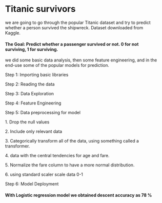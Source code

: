 <h1>Titanic survivors</h1>
<p>we are going to go through the popular Titanic dataset and try to predict whether a person survived the shipwreck.
 Dataset downloaded from Kaggle.</p>

<h4>The Goal: Predict whether a passenger survived or not. 0 for not surviving, 1 for surviving.</h4>

<p>we did some basic data analysis, then some feature engineering, and in the end-use some of the popular models for prediction. <p>
<p> Step 1: Importing basic libraries</p>
<p> Step 2: Reading the data</p>
<p> Step 3: Data Exploration</p>
<p> Step 4: Feature Engineering</p>
<p> Step 5: Data preprocessing for model</p>
<p> 1.	Drop the null values </p>
<p> 2.	Include only relevant data</p>
<p> 3.	Categorically transform all of the data, using something called a transformer.</p>
<p> 4.  data with the central tendencies for age and fare.</p>
<p> 5.  Normalize the fare column to have a more normal distribution. </p>
<p> 6.	using standard scaler scale data 0-1</p>
<p> Step 6: Model Deployment</p>

<h4>With Logistic regression model we obtained descent accuracy as 78 % </h4>

 


 
